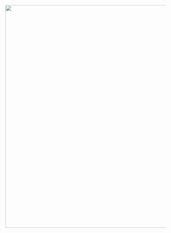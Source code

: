 <p allign="Center">
  <img src="https://i.pinimg.com/originals/cd/65/01/cd6501ab083aeccae56d7e4c2c16fd6f.gif" width=700px>
</p>
